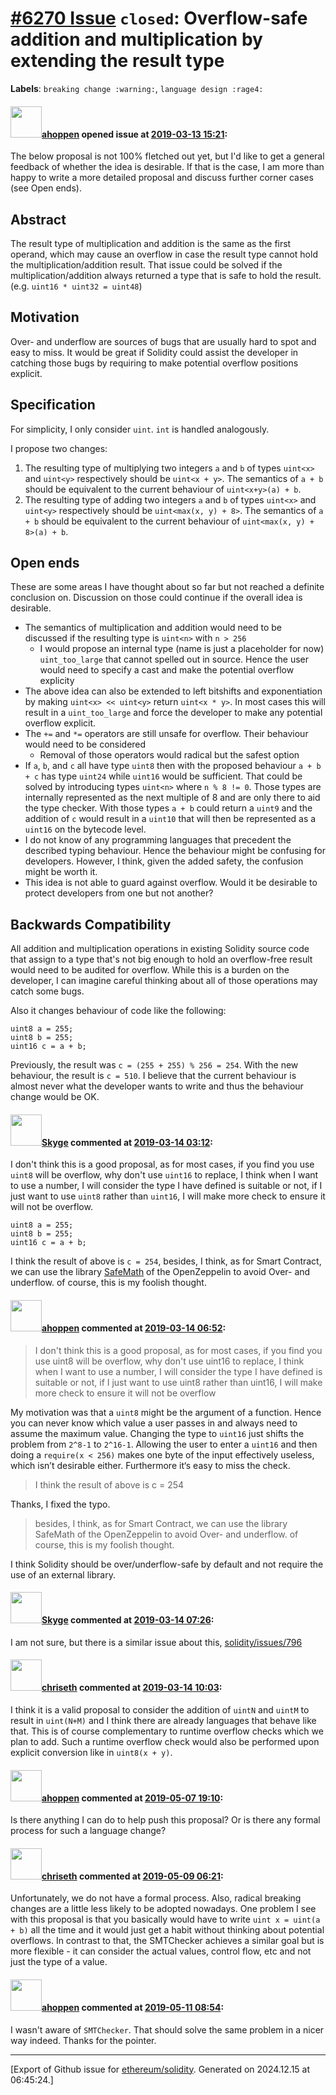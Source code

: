 # [\#6270 Issue](https://github.com/ethereum/solidity/issues/6270) `closed`: Overflow-safe addition and multiplication by extending the result type
**Labels**: `breaking change :warning:`, `language design :rage4:`


#### <img src="https://avatars.githubusercontent.com/u/4062178?u=d72daaf56540262dc5a8de3f3140cbcdf0e24f81&v=4" width="50">[ahoppen](https://github.com/ahoppen) opened issue at [2019-03-13 15:21](https://github.com/ethereum/solidity/issues/6270):

The below proposal is not 100% fletched out yet, but I'd like to get a general feedback of whether the idea is desirable. If that is the case, I am more than happy to write a more detailed proposal and discuss further corner cases (see Open ends).

## Abstract

The result type of multiplication and addition is the same as the first operand, which may cause an overflow in case the result type cannot hold the multiplication/addition result. That issue could be solved if the multiplication/addition always returned a type that is safe to hold the result. (e.g.  `uint16 * uint32 = uint48`)

## Motivation

Over- and underflow are sources of bugs that are usually hard to spot and easy to miss. It would be great if Solidity could assist the developer in catching those bugs by requiring to make potential overflow positions explicit.

## Specification

For simplicity, I only consider `uint`. `int` is handled analogously.

I propose two changes:
1. The resulting type of multiplying two integers `a` and `b` of types `uint<x>` and `uint<y>` respectively should be `uint<x + y>`. The semantics of `a + b` should be equivalent to the current behaviour of `uint<x+y>(a) + b`.
2. The resulting type of adding two integers `a` and `b` of types `uint<x>` and `uint<y>` respectively should be `uint<max(x, y) + 8>`. The semantics of `a + b` should be equivalent to the current behaviour of `uint<max(x, y) + 8>(a) + b`.

## Open ends
These are some areas I have thought about so far but not reached a definite conclusion on. Discussion on those could continue if the overall idea is desirable.

- The semantics of multiplication and addition would need to be discussed if the resulting type is `uint<n>` with `n > 256`
  - I would propose an internal type (name is just a placeholder for now) `uint_too_large` that cannot spelled out in source. Hence the user would need to specify a cast and make the potential overflow explicity
- The above idea can also be extended to left bitshifts and exponentiation by making `uint<x> << uint<y>` return `uint<x * y>`. In most cases this will result in a `uint_too_large` and force the developer to make any potential overflow explicit.
- The `+=` and `*=` operators are still unsafe for overflow. Their behaviour would need to be considered
  - Removal of those operators would radical but the safest option
- If `a`, `b`, and `c` all have type `uint8` then with the proposed behaviour `a + b + c` has type `uint24` while `uint16` would be sufficient. That could be solved by introducing types `uint<n>` where `n % 8 != 0`. Those types are internally represented as the next multiple of 8 and are only there to aid the type checker. With those types `a + b` could return a `uint9` and the addition of `c` would result in a `uint10` that will then be represented as a `uint16` on the bytecode level.
- I do not know of any programming languages that precedent the described typing behaviour. Hence the behaviour might be confusing for developers. However, I think, given the added safety, the confusion might be worth it.
- This idea is not able to guard against overflow. Would it be desirable to protect developers from one but not another?

## Backwards Compatibility

All addition and multiplication operations in existing Solidity source code that assign to a type that's not big enough to hold an overflow-free result would need to be audited for overflow. While this is a burden on the developer, I can imagine careful thinking about all of those operations may catch some bugs.

Also it changes behaviour of code like the following:
```
uint8 a = 255;
uint8 b = 255;
uint16 c = a + b;
```

Previously, the result was `c = (255 + 255) % 256 = 254`. With the new behaviour, the result is `c = 510`. I believe that the current behaviour is almost never what the developer wants to write and thus the behaviour change would be OK.

#### <img src="https://avatars.githubusercontent.com/u/27282380?u=c3aa940fa56a7641bbb85c767b743ce4888c6ea7&v=4" width="50">[Skyge](https://github.com/Skyge) commented at [2019-03-14 03:12](https://github.com/ethereum/solidity/issues/6270#issuecomment-472688083):

I don't think this is a good proposal, as for most cases, if you find you use `uint8` will be overflow, why don't use `uint16` to replace, I think when I want to use a number, I will consider the type I have defined is suitable or not, if I just want to  use `uint8` rather than `uint16`, I will make more check to ensure it will not be overflow.
```
uint8 a = 255;
uint8 b = 255;
uint16 c = a + b;
```
I think the result of above is `c = 254`, besides, I think, as for Smart Contract, we can use the library [SafeMath](https://github.com/OpenZeppelin/openzeppelin-solidity/blob/master/contracts/math/SafeMath.sol) of the OpenZeppelin to avoid Over- and underflow. of course, this is my foolish thought.

#### <img src="https://avatars.githubusercontent.com/u/4062178?u=d72daaf56540262dc5a8de3f3140cbcdf0e24f81&v=4" width="50">[ahoppen](https://github.com/ahoppen) commented at [2019-03-14 06:52](https://github.com/ethereum/solidity/issues/6270#issuecomment-472726009):

> I don't think this is a good proposal, as for most cases, if you find you use uint8 will be overflow, why don't use uint16 to replace, I think when I want to use a number, I will consider the type I have defined is suitable or not, if I just want to use uint8 rather than uint16, I will make more check to ensure it will not be overflow

My motivation was that a `uint8` might be the argument of a function. Hence you can never know which value a user passes in and always need to assume the maximum value. Changing the type to `uint16` just shifts the problem from `2^8-1` to `2^16-1`. Allowing the user to enter a `uint16` and then doing a `require(x < 256)` makes one byte of the input effectively useless, which isn’t desirable either. Furthermore it‘s easy to miss the check. 

> I think the result of above is c = 254

Thanks, I fixed the typo. 

> besides, I think, as for Smart Contract, we can use the library SafeMath of the OpenZeppelin to avoid Over- and underflow. of course, this is my foolish thought.

I think Solidity should be over/underflow-safe by default and not require the use of an external library.

#### <img src="https://avatars.githubusercontent.com/u/27282380?u=c3aa940fa56a7641bbb85c767b743ce4888c6ea7&v=4" width="50">[Skyge](https://github.com/Skyge) commented at [2019-03-14 07:26](https://github.com/ethereum/solidity/issues/6270#issuecomment-472733842):

I am not sure, but there is a similar issue about this, [solidity/issues/796](https://github.com/ethereum/solidity/issues/796)

#### <img src="https://avatars.githubusercontent.com/u/9073706?v=4" width="50">[chriseth](https://github.com/chriseth) commented at [2019-03-14 10:03](https://github.com/ethereum/solidity/issues/6270#issuecomment-472783341):

I think it is a valid proposal to consider the addition of `uintN` and `uintM` to result in `uint(N+M)` and I think there are already languages that behave like that. This is of course complementary to runtime overflow checks which we plan to add. Such a runtime overflow check would also be performed upon explicit conversion like in `uint8(x + y)`.

#### <img src="https://avatars.githubusercontent.com/u/4062178?u=d72daaf56540262dc5a8de3f3140cbcdf0e24f81&v=4" width="50">[ahoppen](https://github.com/ahoppen) commented at [2019-05-07 19:10](https://github.com/ethereum/solidity/issues/6270#issuecomment-490217541):

Is there anything I can do to help push this proposal? Or is there any formal process for such a language change?

#### <img src="https://avatars.githubusercontent.com/u/9073706?v=4" width="50">[chriseth](https://github.com/chriseth) commented at [2019-05-09 06:21](https://github.com/ethereum/solidity/issues/6270#issuecomment-490759818):

Unfortunately, we do not have a formal process. Also, radical breaking changes are a little less likely to be adopted nowadays. One problem I see with this proposal is that you basically would have to write `uint x = uint(a + b)` all the time and it would just get a habit without thinking about potential overflows. In contrast to that, the SMTChecker achieves a similar goal but is more flexible - it can consider the actual values, control flow, etc and not just the type of a value.

#### <img src="https://avatars.githubusercontent.com/u/4062178?u=d72daaf56540262dc5a8de3f3140cbcdf0e24f81&v=4" width="50">[ahoppen](https://github.com/ahoppen) commented at [2019-05-11 08:54](https://github.com/ethereum/solidity/issues/6270#issuecomment-491493252):

I wasn't aware of `SMTChecker`. That should solve the same problem in a nicer way indeed. Thanks for the pointer.


-------------------------------------------------------------------------------



[Export of Github issue for [ethereum/solidity](https://github.com/ethereum/solidity). Generated on 2024.12.15 at 06:45:24.]
